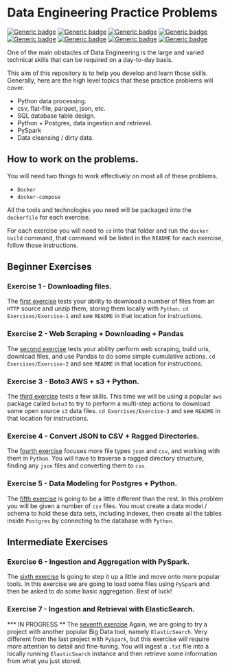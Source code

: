 # Data Engineering Practice Problems

[![Generic badge](https://img.shields.io/badge/Python-3.6-blue.svg)](https://www.python.org/)
[![Generic badge](https://img.shields.io/badge/pytest-6.2.5-blue.svg)](https://pytest.org/)
[![Generic badge](https://img.shields.io/badge/requests-2.27.1-blue.svg)](https://docs.python-requests.org/)
[![Generic badge](https://img.shields.io/badge/boto3-1.21.2-blue.svg)](https://boto3.readthedocs.io/)
[![Generic badge](https://img.shields.io/badge/pandas-1.1.5-blue.svg)](https://pandas.pydata.org/)
[![Generic badge](https://img.shields.io/badge/pyspark-3.2.0-blue.svg)](https://spark.apache.org/docs/latest/api/python/)
[![Generic badge](https://img.shields.io/badge/PostgreSQL-10.5-blue.svg)](https://www.postgresql.org/)
[![Generic badge](https://img.shields.io/badge/Docker-20.10.6-blue.svg)](https://www.docker.com/)


One of the main obstacles of Data Engineering is the large
and varied technical skills that can be required on a 
day-to-day basis.

This aim of this repository is to help you develop and 
learn those skills. Generally, here are the high level
topics that these practice problems will cover.

- Python data processing.
- csv, flat-file, parquet, json, etc.
- SQL database table design.
- Python + Postgres, data ingestion and retrieval.
- PySpark
- Data cleansing / dirty data.

## How to work on the problems.
You will need two things to work effectively on most all
of these problems. 
- `Docker`
- `docker-compose`

All the tools and technologies you need will be packaged
  into the `dockerfile` for each exercise.

For each exercise you will need to `cd` into that folder and
run the `docker build` command, that command will be listed in
the `README` for each exercise, follow those instructions.

## Beginner Exercises

### Exercise 1 - Downloading files.
The [first exercise](https://github.com/danielbeach/data-engineering-practice/tree/main/Exercises/Exercise-1) tests your ability to download a number of files
from an `HTTP` source and unzip them, storing them locally with `Python`.
`cd Exercises/Exercise-1` and see `README` in that location for instructions.

### Exercise 2 - Web Scraping + Downloading + Pandas
The [second exercise](https://github.com/danielbeach/data-engineering-practice/tree/main/Exercises/Exercise-2) 
tests your ability perform web scraping, build uris, download files, and use Pandas to
do some simple cumulative actions.
`cd Exercises/Exercise-2` and see `README` in that location for instructions.

### Exercise 3 - Boto3 AWS + s3 + Python.
The [third exercise](https://github.com/danielbeach/data-engineering-practice/tree/main/Exercises/Exercise-3) tests a few skills.
This time we  will be using a popular `aws` package called `boto3` to try to perform a multi-step
actions to download some open source `s3` data files.
`cd Exercises/Exercise-3` and see `README` in that location for instructions.

### Exercise 4 - Convert JSON to CSV + Ragged Directories.
The [fourth exercise](https://github.com/danielbeach/data-engineering-practice/tree/main/Exercises/Exercise-4) 
focuses more file types `json` and `csv`, and working with them in `Python`.
You will have to traverse a ragged directory structure, finding any `json` files
and converting them to `csv`.

### Exercise 5 - Data Modeling for Postgres + Python.
The [fifth exercise](https://github.com/danielbeach/data-engineering-practice/tree/main/Exercises/Exercise-5) 
is going to be a little different than the rest. In this problem you will be given a number of
`csv` files. You must create a data model / schema to hold these data sets, including indexes,
then create all the tables inside `Postgres` by connecting to the database with `Python`.


## Intermediate Exercises

### Exercise 6 - Ingestion and Aggregation with PySpark.
The [sixth exercise](https://github.com/danielbeach/data-engineering-practice/tree/main/Exercises/Exercise-6) 
Is going to step it up a little and move onto more popular tools. In this exercise we are going
to load some files using `PySpark` and then be asked to do some basic aggregation.
Best of luck!

### Exercise 7 - Ingestion and Retrieval with ElasticSearch.
*** IN PROGRESS **
The [seventh exercise](https://github.com/danielbeach/data-engineering-practice/tree/main/Exercises/Exercise-7) 
Again, we are going to try a project with another popular Big Data tool, namely 
`ElasticSearch`. Very different from the last project with `PySpark`, but this
exercise will require more attention to detail and fine-tuning. You will
ingest a `.txt` file into a locally running `ElasticSearch` instance and then
retrieve some information from what you just stored.
